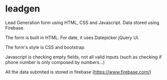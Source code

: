 leadgen
=======

Lead Generation form using HTML, CSS and Javascript. Data stored using Firebase.

The form is built in HTML. For date, it uses Datepicker jQuery UI.

The form's style is CSS and bootstrap.

Javascript is checking empty fields, not all valid inputs (such as checking if phone number is only composed by numbers...)

All the data submited is stored in firebase (https://www.firebase.com/)
